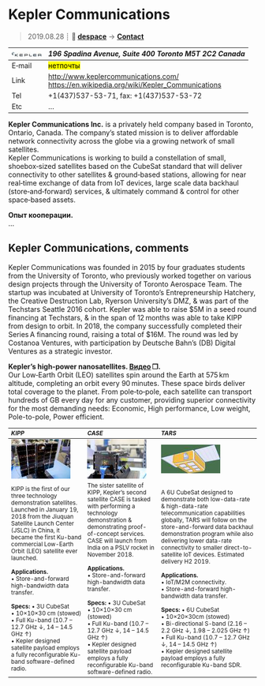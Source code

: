 # Kepler Communications
> 2019.08.28 ┊ **🚀 [despace](index.md)** → **[Contact](contact.md)**

|[![](f/contact/k/kepler_comms_logo1_thumb.jpg)](f/contact/k/kepler_comms_logo1.png)|*196 Spadina Avenue, Suite 400 Toronto M5T 2C2 Canada*|
|:--|:--|
|E‑mail| <mark>нетпочты</mark> |
|Link| <http://www.keplercommunications.com/><br> <https://en.wikipedia.org/wiki/Kepler_Communications> |
|Tel| +1(437)537-53-71, fax: +1(437)537-53-72 |
|Etc| … |

**Kepler Communications Inc.** is a privately held company based in Toronto, Ontario, Canada. The company’s stated mission is to deliver affordable network connectivity across the globe via a growing network of small satellites.  
Kepler Communications is working to build a constellation of small, shoebox‑sized satellites based on the CubeSat standard that will deliver connectivity to other satellites & ground‑based stations, allowing for near real‑time exchange of data from IoT devices, large scale data backhaul (store‑and‑forward) services, & ultimately command & control for other space‑based assets.

**Опыт кооперации.**  
…


<p style="page-break-after:always"> </p>

## Kepler Communications, comments

Kepler Communications was founded in 2015 by four graduates students from the University of Toronto, who previously worked together on various design projects through the University of Toronto Aerospace Team. The startup was incubated at University of Toronto’s Entrepreneurship Hatchery, the Creative Destruction Lab, Ryerson University’s DMZ, & was part of the Techstars Seattle 2016 cohort. Kepler was able to raise $5M in a seed round financing at Techstars, & in the span of 12 months was able to take KIPP from design to orbit. In 2018, the company successfully completed their Series A financing round, raising a total of $16M. The round was led by Costanoa Ventures, with participation by Deutsche Bahn’s (DB) Digital Ventures as a strategic investor.

**Kepler’s high‑power nanosatellites. [Видео](f/contact/k/kepler_comms_video1.mp4) ❐.**  
Our Low‑Earth Orbit (LEO) satellites spin around the Earth at 575 km altitude, completing an orbit every 90 minutes. These space birds deliver total coverage to the planet. From pole‑to‑pole, each satellite can transport hundreds of GB every day for any customer, providing superior connectivity for the most demanding needs: Economic, High performance, Low weight, Pole-to-pole, Power efficient.

<small>

|*KIPP*|*CASE*|*TARS*|
|:--|:--|:--|
| [![](f/contact/k/kepler_comms_pic1_thumb.jpg)](f/contact/k/kepler_comms_pic1.jpg) | [![](f/contact/k/kepler_comms_pic2_thumb.jpg)](f/contact/k/kepler_comms_pic2.jpg) | [![](f/contact/k/kepler_comms_pic3_thumb.jpg)](f/contact/k/kepler_comms_pic3.png) |
| KIPP is the first of our three technology demonstration satellites. Launched in January 19, 2018 from the Jiuquan Satellite Launch Center (JSLC) in China, it became the first Ku-band commercial Low-Earth Orbit (LEO) satellite ever launched.<br><br> **Applications.**<br> • Store-and-forward high-bandwidth data transfer.<br><br> **Specs:** • 3U CubeSat<br> • 10×10×30 cm (stowed)<br> • Full Ku-band (10.7 – 12.7 GHz ↓, 14 – 14.5 GHz ↑)<br> • Kepler designed satellite payload employs a fully reconfigurable Ku-band software-defined radio. | The sister satellite of KIPP, Kepler’s second satellite CASE is tasked with performing a technology demonstration & demonstrating proof-of-concept services. CASE will launch from India on a PSLV rocket in November 2018.<br><br> **Applications.**<br> • Store-and-forward high-bandwidth data transfer.<br><br> **Specs:** • 3U CubeSat<br> •  10×10×30 cm (stowed)<br> • Full Ku-band (10.7 – 12.7 GHz ↓, 14 – 14.5 GHz ↑)<br> • Kepler designed satellite payload employs a fully reconfigurable Ku-band software-defined radio. | A 6U CubeSat designed to demonstrate both low-data-rate & high-data-rate telecommunication capabilities globally, TARS will follow on the store-and-forward data backhaul demonstration program while also delivering lower data-rate connectivity to smaller direct-to-satellite IoT devices. Estimated delivery H2 2019.<br><br> **Applications.**<br> • IoT/M2M connectivity.<br> • Store-and-forward high-bandwidth data transfer.<br><br> **Specs:** • 6U CubeSat<br> • 10×20×30cm (stowed)<br> • Bi-directional S-band (2.16 – 2.2 GHz ↓, 1.98 – 2.025 GHz ↑)<br> • Full Ku-band (10.7 – 12.7 GHz ↓, 14 – 14.5 GHz ↑)<br> • Kepler designed satellite payload employs a fully reconfigurable Ku-band SDR. |

</small>
